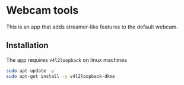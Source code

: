 # Webcam tools

This is an app that adds streamer-like features to the default webcam.

## Installation

The app requires `v4l2loopback` on linux machines

```bash
sudo apt update -y
sudo apt-get install -y v4l2loopback-dkms
```